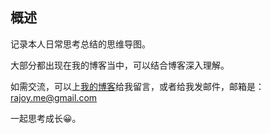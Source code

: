 ## 概述

记录本人日常思考总结的思维导图。

大部分都出现在我的博客当中，可以结合博客深入理解。

如需交流，可以上[我的博客](http://www.rajoy.me)给我留言，或者给我发邮件，邮箱是：rajoy.me@gmail.com

一起思考成长😀。